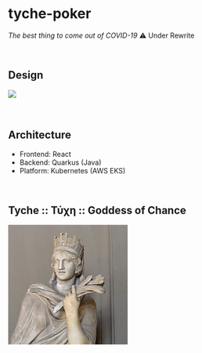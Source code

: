 # tyche-poker
*The best thing to come out of COVID-19* ⚠️ Under Rewrite

<br>

## Design

<img width="1200" src="https://user-images.githubusercontent.com/34093915/82811054-c7ea0e00-9e87-11ea-8015-c93f484b8e7e.png"><br>

<br>

## Architecture
* Frontend: React
* Backend: Quarkus (Java)
* Platform: Kubernetes (AWS EKS)

<br>

## Tyche :: Τύχη :: Goddess of Chance
<img src="./res/tyche-statue.jpeg">